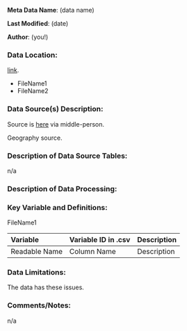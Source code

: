 **Meta Data Name**: (data name)

**Last Modified**: (date)

**Author**: (you!)

### Data Location: 
[link](https://github.com/...).
* FileName1
* FileName2  

### Data Source(s) Description:  
Source is [here](https://bphc.hrsa.gov...) via middle-person. 

Geography source. 

### Description of Data Source Tables: 
n/a

### Description of Data Processing: 


### Key Variable and Definitions:

FileName1

| Variable | Variable ID in .csv | Description |
|:---------|:--------------------|:------------|
| Readable Name | Column Name | Description |

### Data Limitations:
The data has these issues. 

### Comments/Notes:
n/a
